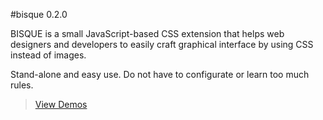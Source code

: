 #bisque 0.2.0

BISQUE is a small JavaScript-based CSS extension that helps web designers and developers to easily craft graphical interface by using CSS instead of images.

Stand-alone and easy use. Do not have to configurate or learn too much rules.

> [View Demos](http://uhear.me/bisque/)

